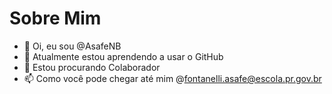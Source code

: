 # Sobre Mim

- 👋 Oi, eu sou @AsafeNB
- 🌱 Atualmente estou aprendendo a usar o GitHub
- 💞️ Estou procurando Colaborador
- 📫 Como você pode chegar até mim @fontanelli.asafe@escola.pr.gov.br

<!---
asafeNB/asafeNB is a ✨ special ✨ repository because its `README.md` (this file) appears on your GitHub profile.
You can click the Preview link to take a look at your changes.
--->
